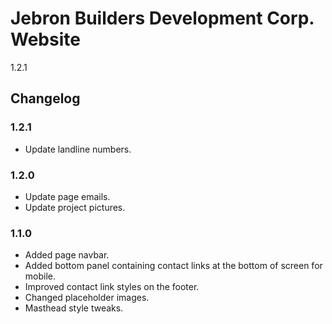 # Jebron Builders Development Corp. Website

1.2.1

## Changelog

### 1.2.1

- Update landline numbers.

### 1.2.0

- Update page emails.
- Update project pictures.

### 1.1.0

- Added page navbar.
- Added bottom panel containing contact links at the bottom of screen for
  mobile.
- Improved contact link styles on the footer.
- Changed placeholder images.
- Masthead style tweaks.
